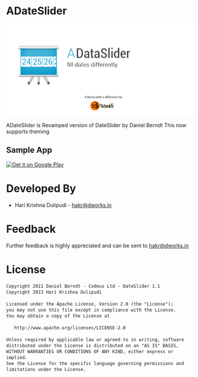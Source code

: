 ADateSlider
==========
![ActionBarToggle](https://github.com/DWorkS/ADateSlider/raw/master/header.png)

ADateSlider is Revamped version of DateSlider by Daniel Berndt
This now supports theming

## Sample App

[![Get it on Google Play](http://www.android.com/images/brand/get_it_on_play_logo_small.png)](http://play.google.com/store/apps/details?id=dev.dworks.libs.adateslider.demo)


Developed By
============
* Hari Krishna Dulipudi - <hakr@dworks.in>


Feedback
========

Further feedback is highly appreciated and can be sent to <hakr@dworks.in> 


License
=======
 	Copyright 2011 Daniel Berndt - Codeus Ltd - DateSlider 1.1
    Copyright 2013 Hari Krishna Dulipudi

    Licensed under the Apache License, Version 2.0 (the "License");
    you may not use this file except in compliance with the License.
    You may obtain a copy of the License at

       http://www.apache.org/licenses/LICENSE-2.0

    Unless required by applicable law or agreed to in writing, software
    distributed under the License is distributed on an "AS IS" BASIS,
    WITHOUT WARRANTIES OR CONDITIONS OF ANY KIND, either express or implied.
    See the License for the specific language governing permissions and
    limitations under the License.
